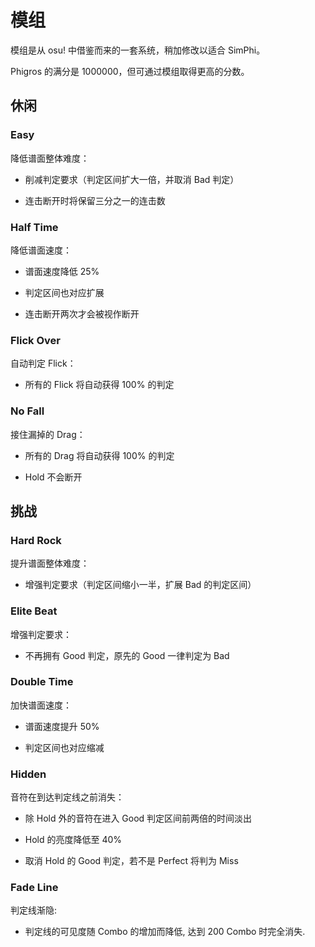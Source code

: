 # 模组

模组是从 osu! 中借鉴而来的一套系统，稍加修改以适合 SimPhi。

Phigros 的满分是 1000000，但可通过模组取得更高的分数。

## 休闲

### Easy

降低谱面整体难度：

- 削减判定要求（判定区间扩大一倍，并取消 Bad 判定）

- 连击断开时将保留三分之一的连击数

### Half Time

降低谱面速度：

- 谱面速度降低 25%

- 判定区间也对应扩展

- 连击断开两次才会被视作断开

### Flick Over

自动判定 Flick：

- 所有的 Flick 将自动获得 100% 的判定

### No Fall

接住漏掉的 Drag：

- 所有的 Drag 将自动获得 100% 的判定

- Hold 不会断开

## 挑战

### Hard Rock

提升谱面整体难度：

- 增强判定要求（判定区间缩小一半，扩展 Bad 的判定区间）

### Elite Beat

增强判定要求：

- 不再拥有 Good 判定，原先的 Good 一律判定为 Bad

### Double Time

加快谱面速度：

- 谱面速度提升 50%

- 判定区间也对应缩减

### Hidden

音符在到达判定线之前消失：

- 除 Hold 外的音符在进入 Good 判定区间前两倍的时间淡出

- Hold 的亮度降低至 40%

- 取消 Hold 的 Good 判定，若不是 Perfect 将判为 Miss

### Fade Line

判定线渐隐:

- 判定线的可见度随 Combo 的增加而降低, 达到 200 Combo 时完全消失.
